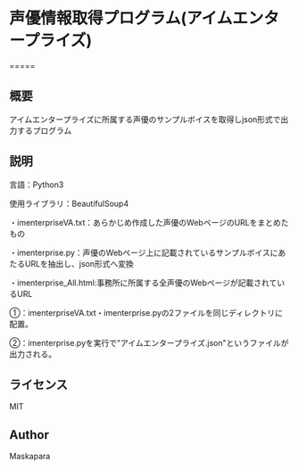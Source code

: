 # 声優情報取得プログラム(アイムエンタープライズ)

=====

## 概要
アイムエンタープライズに所属する声優のサンプルボイスを取得しjson形式で出力するプログラム

## 説明
言語：Python3

使用ライブラリ：BeautifulSoup4

・imenterpriseVA.txt：あらかじめ作成した声優のWebページのURLをまとめたもの

・imenterprise.py：声優のWebページ上に記載されているサンプルボイスにあたるURLを抽出し、json形式へ変換

・imenterprise_All.html:事務所に所属する全声優のWebページが記載されているURL

①：imenterpriseVA.txt・imenterprise.pyの2ファイルを同じディレクトリに配置。

②：imenterprise.pyを実行で"アイムエンタープライズ.json"というファイルが出力される。

## ライセンス
MIT

## Author

Maskapara